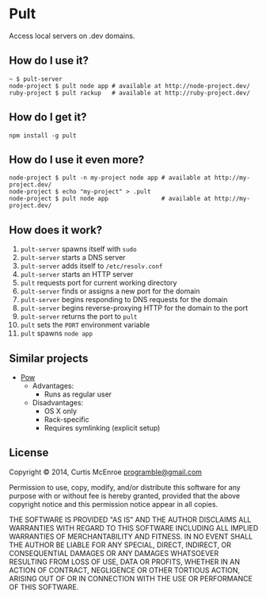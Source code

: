 # Pult

Access local servers on .dev domains.

## How do I use it?

```
~ $ pult-server
node-project $ pult node app # available at http://node-project.dev/
ruby-project $ pult rackup   # available at http://ruby-project.dev/
```

## How do I get it?

```
npm install -g pult
```

## How do I use it even more?

```
node-project $ pult -n my-project node app # available at http://my-project.dev/
node-project $ echo "my-project" > .pult
node-project $ pult node app               # available at http://my-project.dev/
```

## How does it work?

1. `pult-server` spawns itself with `sudo`
2. `pult-server` starts a DNS server
3. `pult-server` adds itself to `/etc/resolv.conf`
4. `pult-server` starts an HTTP server
5. `pult` requests port for current working directory
  1. `pult-server` finds or assigns a new port for the domain
  2. `pult-server` begins responding to DNS requests for the domain
  3. `pult-server` begins reverse-proxying HTTP for the domain to the
     port
  4. `pult-server` returns the port to `pult`
6. `pult` sets the `PORT` environment variable
7. `pult` spawns `node app`

## Similar projects

* [Pow](http://pow.cx/)
  * Advantages:
    * Runs as regular user
  * Disadvantages:
    * OS X only
    * Rack-specific
    * Requires symlinking (explicit setup)

## License

Copyright © 2014, Curtis McEnroe <programble@gmail.com>

Permission to use, copy, modify, and/or distribute this software for any
purpose with or without fee is hereby granted, provided that the above
copyright notice and this permission notice appear in all copies.

THE SOFTWARE IS PROVIDED "AS IS" AND THE AUTHOR DISCLAIMS ALL WARRANTIES
WITH REGARD TO THIS SOFTWARE INCLUDING ALL IMPLIED WARRANTIES OF
MERCHANTABILITY AND FITNESS. IN NO EVENT SHALL THE AUTHOR BE LIABLE FOR
ANY SPECIAL, DIRECT, INDIRECT, OR CONSEQUENTIAL DAMAGES OR ANY DAMAGES
WHATSOEVER RESULTING FROM LOSS OF USE, DATA OR PROFITS, WHETHER IN AN
ACTION OF CONTRACT, NEGLIGENCE OR OTHER TORTIOUS ACTION, ARISING OUT OF
OR IN CONNECTION WITH THE USE OR PERFORMANCE OF THIS SOFTWARE.
